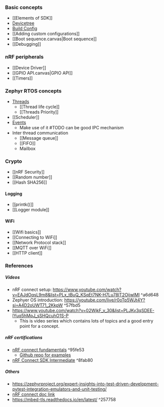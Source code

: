 ### Basic concepts
- [[Elements of SDK]]
- [Devicetree](Devicetree.md)
- [Build Config](Build%20config.md)
- [[Adding custom configurations]]
- [[Boot sequence.canvas|Boot sequence]]
- [[Debugging]]

### nRF peripherals
- [[Device Driver]]
- [[GPIO API.canvas|GPIO API]]
- [[Timers]]

### Zephyr RTOS concepts
- [Threads](Threads.md)
	- [[Thread life cycle]] 
	- [[Threads Priority]]
- [[Scheduler]]
- [Events](https://docs.nordicsemi.com/bundle/ncs-latest/page/zephyr/kernel/services/synchronization/events.html)
	- Make use of it #TODO can be good IPC mechanism 
-  Inter thread communication
	- [[Message queue]]
	- [[FIFO]]
	- Mailbox

### Crypto
- [[nRF Security]]
- [[Random number]]
- [[Hash SHA256]]

#### Logging
- [[printk()]]
- [[Logger module]]

#### WiFi
- [[Wifi basics]]
- [[Connecting to WiFi]]
- [[Network Protocol stack]]
- [[MQTT over WiFi]]
- [[HTTP client]]

### References
##### Videos
- nRF connect setup: https://www.youtube.com/watch?v=EAJdOqsL9m8&list=PLx_tBuQ_KSqEt7NK-H7Lu78lT2OijwIMl  ^a6d648
- Zephyer OS introduction: https://youtube.com/live/r0oTp5WJt4Y?si=A4D2oUWT71_2KkpW ^57fbd5
- https://www.youtube.com/watch?v=02WjkF_v_30&list=PLJKv3qSDEE-lYuq5hMpJ_sSHQcuhO1S-P
	- This is video series which contains lots of topics and a good entry point for a concept.

##### nRF certifications
- [nRF connect fundamentals](https://academy.nordicsemi.com/courses/nrf-connect-sdk-fundamentals/lessons/lesson-1-nrf-connect-sdk-introduction/topic/nrf-connect-sdk-structure-and-content/) ^95fe53
	- [Github repo for examples](https://github.com/NordicDeveloperAcademy/ncs-fund/tree/main)
- [nRF Connect SDK Intermediate](https://academy.nordicsemi.com/courses/nrf-connect-sdk-intermediate/) ^8fab80

##### Others
- https://zephyrproject.org/expert-insights-into-test-driven-development-pytest-integration-emulators-and-unit-testing/
- [nRF connect doc link](https://docs.nordicsemi.com/bundle/ncs-latest/page/nrf/installation/install_ncs.html)
- https://mbed-tls.readthedocs.io/en/latest/ ^257758
